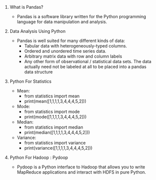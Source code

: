 1. What is Pandas?
   * Pandas is a software library written for the Python programming language for data manipulation and analysis.

2. Data Analysis Using Python
   * Pandas is well suited for many different kinds of data:
       * Tabular data with heterogeneously-typed columns.
       * Ordered and unordered time series data.
       * Arbitrary matrix data with row and column labels
       * Any other form of observational / statistical data sets. The data actually need not be labeled at all to be placed into a pandas data structure 

3. Python For Statistics
   * Mean:
      * from statistics import mean
      * print(mean([1,1,1,1,3,4,4,4,5,2]))
   * Mode:
      * from statistics import mode
      * print(mode([1,1,1,1,3,4,4,4,5,2])) 
   * Median:
      * from statistics import median
      * print(median([1,1,1,1,3,4,4,4,5,2]))
   * Variance:
      * from statistics import variance
      * print(variance([1,1,1,1,3,4,4,4,5,2]))
      
4. Python For Hadoop : Pydoop
    * Pydoop is a Python interface to Hadoop that allows you to write MapReduce applications and interact with HDFS in pure Python.

